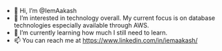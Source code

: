 - 👋 Hi, I’m @IemAakash
- 👀 I’m interested in technology overall. My current focus is on database technologies especially available through AWS. 
- 🌱 I’m currently learning how much I still need to learn. 
- 📫 You can reach me at https://www.linkedin.com/in/iemaakash/

<!---
IemAakash/IemAakash is a ✨ special ✨ repository because its `README.md` (this file) appears on your GitHub profile.
You can click the Preview link to take a look at your changes.
--->

